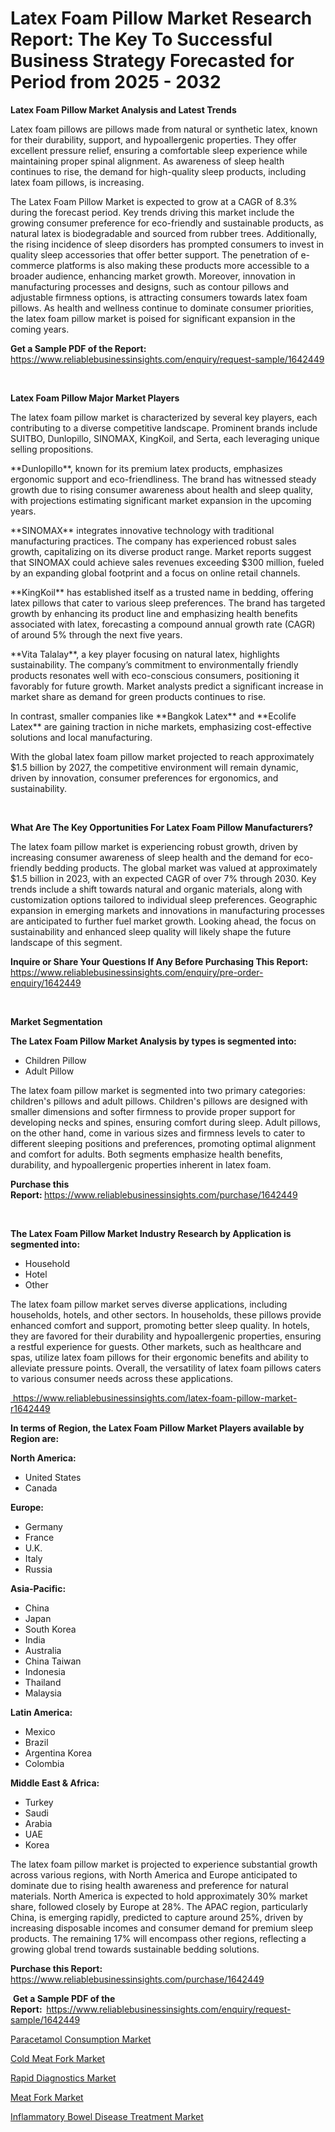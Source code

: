 <p><h1>Latex Foam Pillow Market Research Report: The Key To Successful Business Strategy Forecasted for Period from 2025 - 2032</h1></p><p><strong>Latex Foam Pillow Market Analysis and Latest Trends</strong></p>
<p><p>Latex foam pillows are pillows made from natural or synthetic latex, known for their durability, support, and hypoallergenic properties. They offer excellent pressure relief, ensuring a comfortable sleep experience while maintaining proper spinal alignment. As awareness of sleep health continues to rise, the demand for high-quality sleep products, including latex foam pillows, is increasing.</p><p>The Latex Foam Pillow Market is expected to grow at a CAGR of 8.3% during the forecast period. Key trends driving this market include the growing consumer preference for eco-friendly and sustainable products, as natural latex is biodegradable and sourced from rubber trees. Additionally, the rising incidence of sleep disorders has prompted consumers to invest in quality sleep accessories that offer better support. The penetration of e-commerce platforms is also making these products more accessible to a broader audience, enhancing market growth. Moreover, innovation in manufacturing processes and designs, such as contour pillows and adjustable firmness options, is attracting consumers towards latex foam pillows. As health and wellness continue to dominate consumer priorities, the latex foam pillow market is poised for significant expansion in the coming years.</p></p>
<p><strong>Get a Sample PDF of the Report:&nbsp;</strong> <a href="https://www.reliablebusinessinsights.com/enquiry/request-sample/1642449?utm_campaign=2310&utm_medium=2&utm_source=Github&utm_content=ia&utm_term=05042025&utm_id=latex-foam-pillow">https://www.reliablebusinessinsights.com/enquiry/request-sample/1642449</a></p>
<p>&nbsp;</p>
<p><strong>Latex Foam Pillow Major Market Players</strong></p>
<p><p>The latex foam pillow market is characterized by several key players, each contributing to a diverse competitive landscape. Prominent brands include SUITBO, Dunlopillo, SINOMAX, KingKoil, and Serta, each leveraging unique selling propositions.</p><p>**Dunlopillo**, known for its premium latex products, emphasizes ergonomic support and eco-friendliness. The brand has witnessed steady growth due to rising consumer awareness about health and sleep quality, with projections estimating significant market expansion in the upcoming years.</p><p>**SINOMAX** integrates innovative technology with traditional manufacturing practices. The company has experienced robust sales growth, capitalizing on its diverse product range. Market reports suggest that SINOMAX could achieve sales revenues exceeding $300 million, fueled by an expanding global footprint and a focus on online retail channels.</p><p>**KingKoil** has established itself as a trusted name in bedding, offering latex pillows that cater to various sleep preferences. The brand has targeted growth by enhancing its product line and emphasizing health benefits associated with latex, forecasting a compound annual growth rate (CAGR) of around 5% through the next five years.</p><p>**Vita Talalay**, a key player focusing on natural latex, highlights sustainability. The company’s commitment to environmentally friendly products resonates well with eco-conscious consumers, positioning it favorably for future growth. Market analysts predict a significant increase in market share as demand for green products continues to rise.</p><p>In contrast, smaller companies like **Bangkok Latex** and **Ecolife Latex** are gaining traction in niche markets, emphasizing cost-effective solutions and local manufacturing.</p><p>With the global latex foam pillow market projected to reach approximately $1.5 billion by 2027, the competitive environment will remain dynamic, driven by innovation, consumer preferences for ergonomics, and sustainability.</p></p>
<p>&nbsp;</p>
<p><strong>What Are The Key Opportunities For Latex Foam Pillow Manufacturers?</strong></p>
<p><p>The latex foam pillow market is experiencing robust growth, driven by increasing consumer awareness of sleep health and the demand for eco-friendly bedding products. The global market was valued at approximately $1.5 billion in 2023, with an expected CAGR of over 7% through 2030. Key trends include a shift towards natural and organic materials, along with customization options tailored to individual sleep preferences. Geographic expansion in emerging markets and innovations in manufacturing processes are anticipated to further fuel market growth. Looking ahead, the focus on sustainability and enhanced sleep quality will likely shape the future landscape of this segment.</p></p>
<p><strong>Inquire or Share Your Questions If Any Before Purchasing This Report:</strong> <a href="https://www.reliablebusinessinsights.com/enquiry/pre-order-enquiry/1642449?utm_campaign=2310&utm_medium=2&utm_source=Github&utm_content=ia&utm_term=05042025&utm_id=latex-foam-pillow">https://www.reliablebusinessinsights.com/enquiry/pre-order-enquiry/1642449</a></p>
<p>&nbsp;</p>
<p><strong>Market Segmentation</strong></p>
<p><strong>The Latex Foam Pillow Market Analysis by types is segmented into:</strong></p>
<p><ul><li>Children Pillow</li><li>Adult Pillow</li></ul></p>
<p><p>The latex foam pillow market is segmented into two primary categories: children's pillows and adult pillows. Children's pillows are designed with smaller dimensions and softer firmness to provide proper support for developing necks and spines, ensuring comfort during sleep. Adult pillows, on the other hand, come in various sizes and firmness levels to cater to different sleeping positions and preferences, promoting optimal alignment and comfort for adults. Both segments emphasize health benefits, durability, and hypoallergenic properties inherent in latex foam.</p></p>
<p><strong>Purchase this Report:&nbsp;</strong><a href="https://www.reliablebusinessinsights.com/purchase/1642449?utm_campaign=2310&utm_medium=2&utm_source=Github&utm_content=ia&utm_term=05042025&utm_id=latex-foam-pillow">https://www.reliablebusinessinsights.com/purchase/1642449</a></p>
<p>&nbsp;</p>
<p><strong>The Latex Foam Pillow Market Industry Research by Application is segmented into:</strong></p>
<p><ul><li>Household</li><li>Hotel</li><li>Other</li></ul></p>
<p><p>The latex foam pillow market serves diverse applications, including households, hotels, and other sectors. In households, these pillows provide enhanced comfort and support, promoting better sleep quality. In hotels, they are favored for their durability and hypoallergenic properties, ensuring a restful experience for guests. Other markets, such as healthcare and spas, utilize latex foam pillows for their ergonomic benefits and ability to alleviate pressure points. Overall, the versatility of latex foam pillows caters to various consumer needs across these applications.</p></p>
<p><a href="https://www.reliablebusinessinsights.com/latex-foam-pillow-market-r1642449?utm_campaign=2310&utm_medium=2&utm_source=Github&utm_content=ia&utm_term=05042025&utm_id=latex-foam-pillow">&nbsp;https://www.reliablebusinessinsights.com/latex-foam-pillow-market-r1642449</a></p>
<p><strong>In terms of Region, the Latex Foam Pillow Market Players available by Region are:</strong></p>
<p>
    <p> <strong> North America: </strong>
        <ul>
            <li>United States</li>
            <li>Canada</li>
        </ul>
        </p> 
    <p> <strong> Europe: </strong>
        <ul>
            <li>Germany</li>
            <li>France</li>
            <li>U.K.</li>
            <li>Italy</li>
            <li>Russia</li>
        </ul>
        </p> 
    <p> <strong> Asia-Pacific: </strong>
        <ul>
            <li>China</li>
            <li>Japan</li>
            <li>South Korea</li>
            <li>India</li>
            <li>Australia</li>
            <li>China Taiwan</li>
            <li>Indonesia</li>
            <li>Thailand</li>
            <li>Malaysia</li>
        </ul>
        </p> 
    <p> <strong> Latin America: </strong>
        <ul>
            <li>Mexico</li>
            <li>Brazil</li>
            <li>Argentina Korea</li>
            <li>Colombia</li>
        </ul>
        </p> 
    <p> <strong> Middle East & Africa: </strong>
        <ul>
            <li>Turkey</li>
            <li>Saudi</li>
            <li>Arabia</li>
            <li>UAE</li>
            <li>Korea</li>
        </ul>
    </p>
    </p>
<p><p>The latex foam pillow market is projected to experience substantial growth across various regions, with North America and Europe anticipated to dominate due to rising health awareness and preference for natural materials. North America is expected to hold approximately 30% market share, followed closely by Europe at 28%. The APAC region, particularly China, is emerging rapidly, predicted to capture around 25%, driven by increasing disposable incomes and consumer demand for premium sleep products. The remaining 17% will encompass other regions, reflecting a growing global trend towards sustainable bedding solutions.</p></p>
<p><strong>Purchase this Report: </strong><a href="https://www.reliablebusinessinsights.com/purchase/1642449?utm_campaign=2310&utm_medium=2&utm_source=Github&utm_content=ia&utm_term=05042025&utm_id=latex-foam-pillow">https://www.reliablebusinessinsights.com/purchase/1642449</a></p>
<p>&nbsp;<strong>Get a Sample PDF of the Report:&nbsp;&nbsp;</strong><a href="https://www.reliablebusinessinsights.com/enquiry/request-sample/1642449?utm_campaign=2310&utm_medium=2&utm_source=Github&utm_content=ia&utm_term=05042025&utm_id=latex-foam-pillow">https://www.reliablebusinessinsights.com/enquiry/request-sample/1642449</a></p>
<p><strong></strong></p>
<p><p><a href="https://www.linkedin.com/pulse/paracetamol-consumption-market-growth-outlook-projected-4aydf?utm_campaign=2310&utm_medium=2&utm_source=Github&utm_content=ia&utm_term=05042025&utm_id=latex-foam-pillow">Paracetamol Consumption Market</a></p><p><a href="https://github.com/janustabarf2/Market-Research-Report-List-1/blob/main/cold-meat-fork-market.md?utm_campaign=2310&utm_medium=2&utm_source=Github&utm_content=ia&utm_term=05042025&utm_id=latex-foam-pillow">Cold Meat Fork Market</a></p><p><a href="https://www.linkedin.com/pulse/competitive-landscape-rapid-diagnostics-market-analyzing-strengths-pyqyf?utm_campaign=2310&utm_medium=2&utm_source=Github&utm_content=ia&utm_term=05042025&utm_id=latex-foam-pillow">Rapid Diagnostics Market</a></p><p><a href="https://github.com/kaganalcinwv/Market-Research-Report-List-1/blob/main/meat-fork-market.md?utm_campaign=2310&utm_medium=2&utm_source=Github&utm_content=ia&utm_term=05042025&utm_id=latex-foam-pillow">Meat Fork Market</a></p><p><a href="https://www.linkedin.com/pulse/inflammatory-bowel-disease-treatment-market-size-type-product-v71hf?utm_campaign=2310&utm_medium=2&utm_source=Github&utm_content=ia&utm_term=05042025&utm_id=latex-foam-pillow">Inflammatory Bowel Disease Treatment Market</a></p></p>